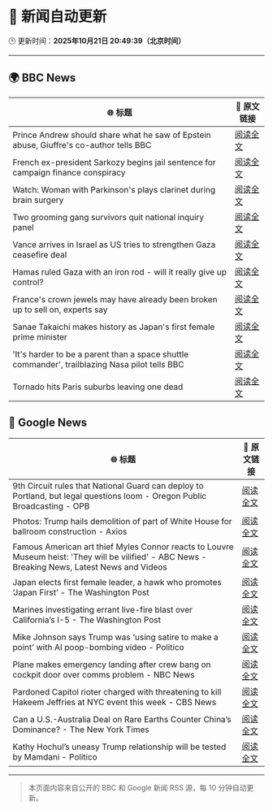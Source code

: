 # 🧠 新闻自动更新

🕒 更新时间：**2025年10月21日 20:49:39（北京时间）**

---

## 🌍 BBC News

| 🌐 标题 | 🔗 原文链接 |
|--------|-------------|
| Prince Andrew should share what he saw of Epstein abuse, Giuffre's co-author tells BBC | [阅读全文](https://www.bbc.com/news/articles/c201k3wd65yo?at_medium=RSS&at_campaign=rss) |
| French ex-president Sarkozy begins jail sentence for campaign finance conspiracy | [阅读全文](https://www.bbc.com/news/articles/cvgkm2j0xelo?at_medium=RSS&at_campaign=rss) |
| Watch: Woman with Parkinson's plays clarinet during brain surgery | [阅读全文](https://www.bbc.com/news/videos/cn7evl56zpgo?at_medium=RSS&at_campaign=rss) |
| Two grooming gang survivors quit national inquiry panel | [阅读全文](https://www.bbc.com/news/articles/cy5qkq7zex3o?at_medium=RSS&at_campaign=rss) |
| Vance arrives in Israel as US tries to strengthen Gaza ceasefire deal | [阅读全文](https://www.bbc.com/news/articles/cd9k2dj37wqo?at_medium=RSS&at_campaign=rss) |
| Hamas ruled Gaza with an iron rod - will it really give up control? | [阅读全文](https://www.bbc.com/news/articles/cn51w77vlp9o?at_medium=RSS&at_campaign=rss) |
| France's crown jewels may have already been broken up to sell on, experts say | [阅读全文](https://www.bbc.com/news/articles/ckgk0y97v0go?at_medium=RSS&at_campaign=rss) |
| Sanae Takaichi makes history as Japan's first female prime minister | [阅读全文](https://www.bbc.com/news/articles/c751z23n3n7o?at_medium=RSS&at_campaign=rss) |
| 'It's harder to be a parent than a space shuttle commander', trailblazing Nasa pilot tells BBC | [阅读全文](https://www.bbc.com/news/articles/c0mxzdg203jo?at_medium=RSS&at_campaign=rss) |
| Tornado hits Paris suburbs leaving one dead | [阅读全文](https://www.bbc.com/news/videos/c9864114nemo?at_medium=RSS&at_campaign=rss) |

## 📰 Google News

| 🌐 标题 | 🔗 原文链接 |
|--------|-------------|
| 9th Circuit rules that National Guard can deploy to Portland, but legal questions loom - Oregon Public Broadcasting - OPB | [阅读全文](https://news.google.com/rss/articles/CBMimwFBVV95cUxPQl9RUnhJNmkxNWNQZ2x5WF9SLWRscEZEMi1EVmlzOGpBSU9LMDgtZzRCUk02djFrMUZBVHdUUmZkR3Y5NXhrU1dGX2lSWFgwQkRXZXN3NUNwa2RRWEp5T3IxcUU2VzhCZWdaTzJPZFBBZXd6cmVqc1Fod1E3cHI5UXpsNS15eGJoelk0VHNuWEZ5QmpCYi1QZDNYbw?oc=5) |
| Photos: Trump hails demolition of part of White House for ballroom construction - Axios | [阅读全文](https://news.google.com/rss/articles/CBMikwFBVV95cUxPbS0tOER6eUdSYWVtaVNRamUtWHRlWVRVQ0VHYkFhTExwTlJ3SzNSbkstV29Vc05pa2JCVEZ4M1lGZF9uT194TGRIZVZOang5cU5NcTVZYzVrMUNKTjdfNjNIeHFGWmFGSE5TbU5Jc0E5TjBYUW9pNWhBZ0dGUlRBTHFiNkJIbzBmN1JRbk4xakdRZDg?oc=5) |
| Famous American art thief Myles Connor reacts to Louvre Museum heist: 'They will be vilified' - ABC News - Breaking News, Latest News and Videos | [阅读全文](https://news.google.com/rss/articles/CBMirAFBVV95cUxQRkxubDNSYnNBQ0w4ZDBESGVSZ1JZMlZRcTBwR0VPNjFJVnltOS1WVzhBMndHaVloMFZmV1I1VDUzNlZiOVNpT2UyZWNpeURvR0NYZEpqYmJlNnhpLVlhX2tBb0lXQ25MazZEbFBLSS0xT2VUdk53VUdiUk0xOEM0QWlPTk1QcGhKUkFYSk5LTmdtVXB2bVVsemZoTnZKa1R5cHlILUhMRjk4VGZ20gGyAUFVX3lxTFBXOWdTbXZ6eXFQOGFMeWFvbS1oRVhxUm9YbFVrTmw0Mjc0THJ4R0V4T3ZLWkc1S0JkWFB6dTNhT25yT0VVdjhycW1jbW1tTERsWTlxc3VZNGVlaHFIandSVlR0U1gzbmh0Mm9qSW94OEZ4ak4wNmFIOFZXWWZmRGZORFVRT3N3bTIxN2tleTUyZDYyVDhSbWROMDZSODVTcDNyck5DTmRWdHF2Y2Zmek9IOHc?oc=5) |
| Japan elects first female leader, a hawk who promotes ‘Japan First’ - The Washington Post | [阅读全文](https://news.google.com/rss/articles/CBMijAFBVV95cUxQVzFQX2VCZTNDSlEyZlFqTkZMd2FkUXRXQk5rbDVvdUlGVnB0X3dfTlRsQTZzbFQ4NW5PeURuVklNSjAzVHJYd2ZDVV83SGs2a0lXaVhPLWhKcmZfdVNkalMwY1ZMNk92Rl9HUEhvVHVmUHhYVkliN28tUk1qUWxUaXZDalFBTDB5WWQxbA?oc=5) |
| Marines investigating errant live-fire blast over California’s I-5 - The Washington Post | [阅读全文](https://news.google.com/rss/articles/CBMiowFBVV95cUxNUVJDeGFLVjQ1TU5zTl80M05uTjVaaFdqTXpDZlRYQ1hXLWMyeU5EcDhfNllTMndscmZQMDJLZF9MWTBLOThqNWM0YTViMVJhdGxsREJEMVNlbnlBVXJubVVHQU9vQnVyX1JvdWRFSkJITFo2T0ZSX1dTcEFGUnFVb3JkQmpyQUd1MkFOaU1QOTBja2pnZTdOenJ4WGozSWRoLUJj?oc=5) |
| Mike Johnson says Trump was ‘using satire to make a point’ with AI poop-bombing video - Politico | [阅读全文](https://news.google.com/rss/articles/CBMinAFBVV95cUxPbEdQWjd6dE9vMzdjRzdzc2xfelZpT1BURjBzekpkNDdDcExtbWF3cXVqemt2eElHU05Lb2E2Sm05WGVVUU9aclktV1E1bmo0cnJQXzNJY2NKcmQydGt6TjJxVUJyZFg4RVBUM3ZmLS1VY2NJMDNBRTVvVlJkWmVJMkZ3MFI4RmlUTnRpZjJTR1R5eW1DWFR3RnQ2enU?oc=5) |
| Plane makes emergency landing after crew bang on cockpit door over comms problem - NBC News | [阅读全文](https://news.google.com/rss/articles/CBMiuAFBVV95cUxQUUxMcTI2WDFnU1dMd3BNRnBhOXBFbUFyT0pqQTMtUGVueEVfWURZa281Z3hseVRUdW9yQlBaYTV3MEwwalZreDUzSGlxb2xHYmZad2pnd29md1V3ZDVZQTdwVk1EMnE5eFNqdmF0aFhpTnUwMDhDRkUxU0pNU1BqWGpQdnowVWNscF94MWtHTjhWY0dBZmxYUFRzXzd3dXN2bHZBeFUyMUZkb3FGakpwWi15bDJOYzdo0gFWQVVfeXFMUFRSQ2FaeDFSam1ua0F3d0VFVzE4cjVvY3piOWxyY01iU1kyMWl5V3QzNG9Wc2xRNk5QUzFxNU15M1I1aXZDTHI1RldxNEVFeF9ZTFB1N3c?oc=5) |
| Pardoned Capitol rioter charged with threatening to kill Hakeem Jeffries at NYC event this week - CBS News | [阅读全文](https://news.google.com/rss/articles/CBMioAFBVV95cUxOcnJzLURNS052dml3RFduVTd6eGNnd1NWanE5MzJqSmptbURDUmsxUXVOYjNtOHh0ZGQ4MEp4clRTRVNmckFBMTRETWZ1SjFSQk5pM2lvS2VucjB4LTVZc28yYUdtQm41RmUzQlMyRzdOUnIwQWZuQWJXelhkUW5XaThNVFFvSlZFdHNBcmQ0UmZ2WGRJbjVVM3R6TXEtX2ZH0gGmAUFVX3lxTE9NVXA3YXVzVE9UZjhIRWJTMWZpVHF5aGdOR2xtSmNsMnl0cS01TEREQ1MzSTlXX3VoZzF3X2dYYlBpY0pyMTJBN3pnZVNEYXhSLWlhYTZFWlltODBqWFVUcmtrTHJIeUw2dU95WmFKZ0FZOHJBd3Rha1RoWFhEaS1UdV90dFQ1NEZoa3gwM3FCcGJmRV9UNUtrcEhxY3BQaE1zanJ2QUE?oc=5) |
| Can a U.S.-Australia Deal on Rare Earths Counter China’s Dominance? - The New York Times | [阅读全文](https://news.google.com/rss/articles/CBMiigFBVV95cUxOMmRxcC1ONUFWSl94Vko2WW1RWE1RYVVvRnpab2FNZlJWakVXRGktNzNoTS1La3pZLUlIbXVlZFB0UWZCNGFvSHAzSVd3cVZyZW4yOFRNb3JlbVZteUVLZUx4cXU4QTAwS0V0N3dOZEdIRV9CUTM3bnBETFlzR1BUR04xaTE2ZWxTaEE?oc=5) |
| Kathy Hochul’s uneasy Trump relationship will be tested by Mamdani - Politico | [阅读全文](https://news.google.com/rss/articles/CBMitgFBVV95cUxPelE2d3FyT3Y5Vmstd240TnNyR0FjbWk3MUpMNW9HNERsMXNNWjdxM193NS1nTE9CS3MyVTRYdjc4SFloNTg5Q0tHZGd4bFNld3pYNkhwdEVvX1dOaWx2UWRsMF83LTAtWUFSX3lFNWp4RGZadkRXb0ppNlZFTHFYOHUtUy0wOFRXZGMxMWxGZXRsMUN4elJKMDZRdS1wMmVCaEs4bFktVFMxeVRPRW83Y3BsN21Ydw?oc=5) |

---
> 本页面内容来自公开的 BBC 和 Google 新闻 RSS 源，每 10 分钟自动更新。